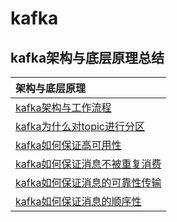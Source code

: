 # kafka

## kafka架构与底层原理总结

|架构与底层原理|
| :------ |
| [kafka架构与工作流程](./framework/README.MD)|
| [kafka为什么对topic进行分区](./partition/README.MD)|
| [kafka如何保证高可用性](./ha/README.MD)|
| [kafka如何保证消息不被重复消费](./repeatpurchases/README.MD)|
| [kafka如何保证消息的可靠性传输](./msgreliability/README.MD)|
| [kafka如何保证消息的顺序性](./mqordering/README.MD)|
























